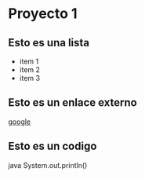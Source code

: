 # Proyecto 1

## Esto es una lista 
* item 1
* item 2
* item 3

## Esto es un enlace externo
[google](http://www.google.es)

## Esto es un codigo 
java
System.out.println()

